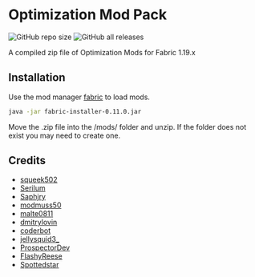# Optimization Mod Pack
![GitHub repo size](https://img.shields.io/github/repo-size/C0MPL3X-M3M0RY/Rouxs-Optimizations) ![GitHub all releases](https://img.shields.io/github/downloads/C0MPL3X-M3M0RY/Rouxs-Optimizations/total)

A compiled zip file of Optimization Mods for Fabric 1.19.x 

## Installation

Use the mod manager [fabric](https://fabricmc.net/use/installer/) to load mods.

```bash
java -jar fabric-installer-0.11.0.jar
```


Move the .zip file into the /mods/ folder and unzip. If the folder does not exist you may need to create one.


## Credits
* [squeek502](https://www.curseforge.com/members/squeek502/projects)
* [Serilum](https://www.curseforge.com/members/serilum/projects)
* [Saphjry](https://www.curseforge.com/members/saphjyr/projects)
* [modmuss50](https://www.curseforge.com/members/modmuss50/projects)
* [malte0811](https://www.curseforge.com/members/malte0811/projects)
* [dmitrylovin](https://www.curseforge.com/members/dmitrylovin/projects)
* [coderbot](https://www.curseforge.com/members/coderbot/projects)
* [jellysquid3_](https://www.curseforge.com/members/jellysquid3_/projects)
* [ProspectorDev](https://www.curseforge.com/members/prospectordev/projects)
* [FlashyReese](https://www.curseforge.com/members/flashyreese/projects)
* [Spottedstar](https://www.curseforge.com/members/spottedstar/followers)

